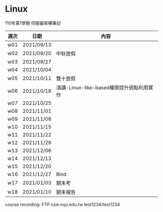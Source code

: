 # Linux
110年第1學期 伺服器架構筆記

週次 | 日期 | 內容
----|------|-------
w01 | 2021/09/13 | 
w02 | 2021/09/20 | 中秋放假
w03 | 2021/09/27 | 
w04 | 2021/10/04 | 
w05 | 2021/10/11 | 雙十放假
w06 | 2021/10/18 | 演講-Linux-like-based權限提升弱點利用實作
w07 | 2021/10/25 | 
w08 | 2021/11/01 | 
w09 | 2021/11/08 | 
w10 | 2021/11/15 | 
w11 | 2021/11/22 | 
w12 | 2021/11/29 | 
w13 | 2021/12/06 | 
w14 | 2021/12/13 | 
w15 | 2021/12/20 | 
w16 | 2021/12/27 | Bind
w17 | 2021/01/03 | 期末考
w18 | 2021/01/10 | 期末報告


course recording:  FTP csie.nqu.edu.tw  test1234/test1234